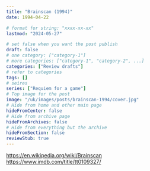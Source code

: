 ```yaml
---
title: "Brainscan (1994)"
date: 1994-04-22

# format for string: "xxxx-xx-xx"
lastmod: "2024-05-27"

# set false when you want the post publish
draft: false
# one category: ["category-1"]
# more categories: ["category-1", "category-2", ...]
categories: ["Review drafts"]
# refer to categories
tags: []
# seires
series: ["Requiem for a game"]
# Top image for the post
image: "/uk/images/posts/brainscan-1994/cover.jpg"
# Hide from home and other main page
hideFromCenter: false
# Hide from archive page
hideFromArchives: false
# Hide from everything but the archive
hideFromSection: false
reviewStub: true
---
```

https://en.wikipedia.org/wiki/Brainscan
https://www.imdb.com/title/tt0109327/
<!--more-->